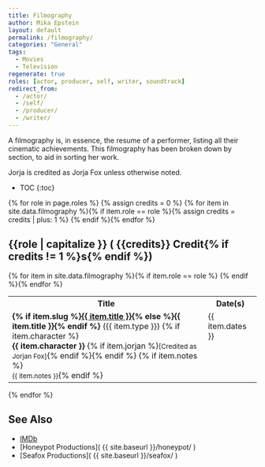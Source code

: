 ```yaml
---
title: Filmography
author: Mika Epstein
layout: default
permalink: /filmography/
categories: "General"
tags: 
  - Movies
  - Television
regenerate: true
roles: [actor, producer, self, writer, soundtrack]
redirect_from: 
  - /actor/
  - /self/
  - /producer/
  - /writer/
---
```

A filmography is, in essence, the resume of a performer, listing all their cinematic achievements. This filmography has been broken down by section, to aid in sorting her work.

Jorja is credited as Jorja Fox unless otherwise noted.

* TOC
{:toc}

{% for role in page.roles %}
{% assign credits = 0 %}
{% for item in site.data.filmography %}{% if item.role == role %}{% assign credits = credits | plus: 1 %}
{% endif %}{% endfor %}

## {{role | capitalize }} ( {{credits}} Credit{% if credits != 1 %}s{% endif %})

<table class="jfotable" width="100%"><tbody>
<tr>
	<th> Title </th>
	<th> Date(s)</th>
</tr>
{% for item in site.data.filmography %}{% if item.role == role %}
<tr>
	<td><strong>{% if item.slug %}<a href="{{ site.baseurl }}/{{ item.role }}/{{ item.slug }}/">{{ item.title }}</a>{% else %}{{ item.title }}{% endif %}</strong> ({{ item.type }})
		{% if item.character %}<br /><strong>{{ item.character }}</strong> {% if item.jorjan %}<small>[Credited as Jorjan Fox]</small>{% endif %}{% endif %}
		{% if item.notes %}<br /><small>{{ item.notes }}</small>{% endif %}
	</td>
	<td valign="top">{{ item.dates }}</td>
</tr>
{% endif %}{% endfor %}
</tbody></table>
{% endfor %}

## See Also

* [IMDb](http://www.imdb.com/name/nm0289080/)
* [Honeypot Productions]( {{ site.baseurl }}/honeypot/ )
* [Seafox Productions]( {{ site.baseurl }}/seafox/ )